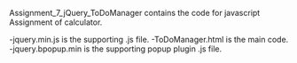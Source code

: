 Assignment_7_jQuery_ToDoManager contains the code for javascript Assignment of calculator.

-jquery.min.js is the supporting .js file.
-ToDoManager.html is the main code.
-jquery.bpopup.min is the supporting popup plugin .js file.
